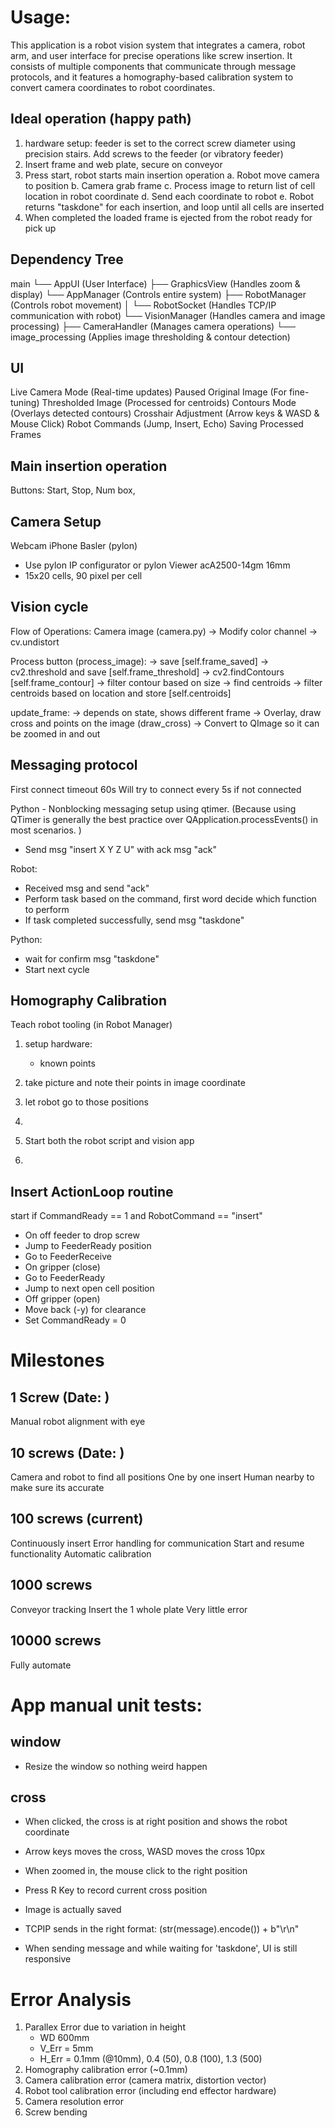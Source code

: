 # Usage:
This application is a robot vision system that integrates a camera, robot arm, and user interface for precise operations like screw insertion. It consists of multiple components that communicate through message protocols, and it features a homography-based calibration system to convert camera coordinates to robot coordinates.

## Ideal operation (happy path)
1. hardware setup: feeder is set to the correct screw diameter using precision stairs. Add screws to the feeder (or vibratory feeder)
2. Insert frame and web plate, secure on conveyor
3. Press start, robot starts main insertion operation
    a. Robot move camera to position
    b. Camera grab frame
    c. Process image to return list of cell location in robot coordinate
    d. Send each coordinate to robot
    e. Robot returns "taskdone" for each insertion, and loop until all cells are inserted
4. When completed the loaded frame is ejected from the robot ready for pick up


## Dependency Tree

main
└── AppUI (User Interface)
    ├── GraphicsView (Handles zoom & display)
    └── AppManager (Controls entire system)
        ├── RobotManager (Controls robot movement)
        │   └── RobotSocket (Handles TCP/IP communication with robot)
        └── VisionManager (Handles camera and image processing)
            ├── CameraHandler (Manages camera operations)
            └── image_processing (Applies image thresholding & contour detection)



## UI
Live Camera Mode (Real-time updates)
Paused Original Image (For fine-tuning)
Thresholded Image (Processed for centroids)
Contours Mode (Overlays detected contours)
Crosshair Adjustment (Arrow keys & WASD & Mouse Click)
Robot Commands (Jump, Insert, Echo)
Saving Processed Frames

## Main insertion operation

Buttons: Start, Stop, Num box,

## Camera Setup
Webcam
iPhone
Basler (pylon)
- Use pylon IP configurator or pylon Viewer
acA2500-14gm 16mm
- 15x20 cells, 90 pixel per cell

## Vision cycle
Flow of Operations:
    Camera image (camera.py)
    -> Modify color channel
    -> cv.undistort

Process button (process_image):
    -> save                    [self.frame_saved]
    -> cv2.threshold and save  [self.frame_threshold]
    -> cv2.findContours        [self.frame_contour]
    -> filter contour based on size
    -> find centroids
    -> filter centroids based on location and store [self.centroids]

update_frame:
-> depends on state, shows different frame
-> Overlay, draw cross and points on the image (draw_cross)
-> Convert to QImage so it can be zoomed in and out

## Messaging protocol
First connect timeout 60s
Will try to connect every 5s if not connected

Python - Nonblocking messaging setup using qtimer. (Because using QTimer is generally the best practice over QApplication.processEvents() in most scenarios. )
- Send msg "insert X Y Z U" with ack msg "ack"

Robot:
- Received msg and send "ack"
- Perform task based on the command, first word decide which function to perform
- If task completed successfully, send msg "taskdone"

Python:
- wait for confirm msg "taskdone"
- Start next cycle

## Homography Calibration
Teach robot tooling (in Robot Manager) 
1. setup hardware:
    - known points
2. take picture and note their points in image coordinate
3. let robot go to those positions


1. 
1. Start both the robot script and vision app
2. 

## Insert ActionLoop routine
start if CommandReady == 1 and RobotCommand == "insert"
- On off feeder to drop screw
- Jump to FeederReady position
- Go to FeederReceive
- On gripper (close)
- Go to FeederReady
- Jump to next open cell position
- Off gripper (open)
- Move back (-y) for clearance
- Set CommandReady = 0

# Milestones
## 1 Screw (Date: )
Manual robot alignment with eye

## 10 screws (Date: )
Camera and robot to find all positions
One by one insert
Human nearby to make sure its accurate

## 100 screws (current)
Continuously insert
Error handling for communication
Start and resume functionality
Automatic calibration

## 1000 screws
Conveyor tracking
Insert the 1 whole plate
Very little error

## 10000 screws
Fully automate

# App manual unit tests:
## window
- Resize the window so nothing weird happen

## cross
- When clicked, the cross is at right position and shows the robot coordinate
- Arrow keys moves the cross, WASD moves the cross 10px
- When zoomed in, the mouse click to the right position
- Press R Key to record current cross position

- Image is actually saved
- TCPIP sends in the right format: (str(message).encode()) + b"\r\n"
- When sending message and while waiting for 'taskdone', UI is still responsive

# Error Analysis
1. Parallex Error due to variation in height
    - WD 600mm
    - V_Err = 5mm
    - H_Err = 0.1mm (@10mm), 0.4 (50), 0.8 (100), 1.3 (500)
2. Homography calibration error (~0.1mm)
3. Camera calibration error (camera matrix, distortion vector)
4. Robot tool calibration error (including end effector hardware)
5. Camera resolution error
6. Screw bending
